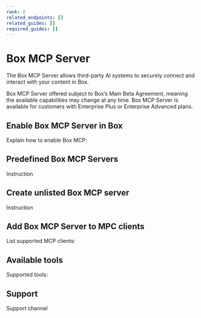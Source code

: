 ```yaml
---
rank: 2
related_endpoints: []
related_guides: []
required_guides: []
---
```


# Box MCP Server

The Box MCP Server allows third-party AI systems to securely connect and interact with your content in Box.

<Message type='notice'>
  Box MCP Server offered subject to Box’s Main Beta Agreement, meaning the available capabilities may change at any time. Box MCP Server is available for customers with Enterprise Plus or Enterprise Advanced plans.
</Message>

## Enable Box MCP Server in Box

Explain how to enable Box MCP:

## Predefined Box MCP Servers

Instruction

## Create unlisted Box MCP server

Instruction

## Add Box MCP Server to MPC clients

List supported MCP clients:

## Available tools

Supported tools:

## Support

Support channel